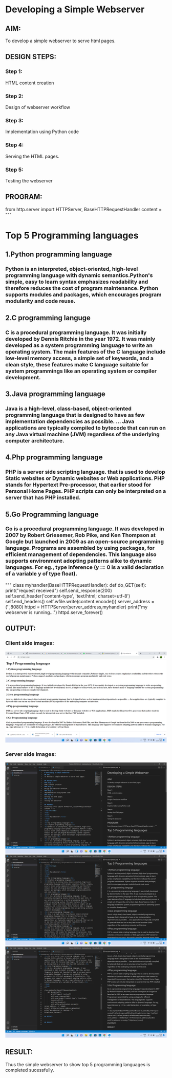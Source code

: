 # Developing a Simple Webserver
## AIM:
To develop a simple webserver to serve html pages.

## DESIGN STEPS:
### Step 1: 
HTML content creation
### Step 2:
Design of webserver workflow
### Step 3:
Implementation using Python code
### Step 4:
Serving the HTML pages.
### Step 5:
Testing the webserver

## PROGRAM:
from http.server import HTTPServer, BaseHTTPRequestHandler
content = """
<!DOCTYPE html>
<html>
<head>
<title>My webserver</title>
</head>
<body>
<h1>Top 5 Programming languages</h1>
<h2>1.Python programming language</h2>
<h3>Python is an interpreted, object-oriented, high-level programming language with dynamic semantics.Python's simple, easy to learn syntax emphasizes readability and therefore reduces the cost of program maintenance. Python supports modules and packages, which encourages program modularity and code reuse.</h3>
<h2>2.C programming languge</h2>
<h3> C is a procedural programming language. It was initially developed by Dennis Ritchie in the year 1972. It was mainly developed as a system programming language to write an operating system. The main features of the C language include low-level memory access, a simple set of keywords, and a clean style, these features make C language suitable for system programmings like an operating system or compiler development.</h3>
<h2>3.Java programming language</h2>
<h3>Java is a high-level, class-based, object-oriented programming language that is designed to have as few implementation dependencies as possible. ... Java applications are typically compiled to bytecode that can run on any Java virtual machine (JVM) regardless of the underlying computer architecture.</h3>
<h2>4.Php programming language</h2>
<h3>PHP is a server side scripting language. that is used to develop Static websites or Dynamic websites or Web applications. PHP stands for Hypertext Pre-processor, that earlier stood for Personal Home Pages. PHP scripts can only be interpreted on a server that has PHP installed.</h3>
<h2>5.Go Programming language</h2>
<h3>Go is a procedural programming language. It was developed in 2007 by Robert Griesemer, Rob Pike, and Ken Thompson at Google but launched in 2009 as an open-source programming language. Programs are assembled by using packages, for efficient management of dependencies. This language also supports environment adopting patterns alike to dynamic languages. For eg., type inference (y := 0 is a valid declaration of a variable y of type float).</h3>
</body>
</html>
"""
class myhandler(BaseHTTPRequestHandler):
    def do_GET(self):
        print("request received")
        self.send_response(200)
        self.send_header('content-type', 'text/html; charset=utf-8')
        self.end_headers()
        self.wfile.write(content.encode())
server_address = ('',8080)
httpd = HTTPServer(server_address,myhandler)
print("my webserver is running...")
httpd.serve_forever()

## OUTPUT:
### Client side images:
![Client side](/Images/clientside1.png)
### Server side images:
![Server side](/Images/serverside1.png)
![Server side](/Images/serverside2.png)
![Server side](/Images/serverside3.png)


## RESULT:
Thus the simple webserver to show top 5 programming languages is completed sucessfully.